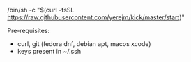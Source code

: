/bin/sh -c "$(curl -fsSL https://raw.githubusercontent.com/yerejm/kick/master/start)"

Pre-requisites:
* curl, git (fedora dnf, debian apt, macos xcode)
* keys present in ~/.ssh
